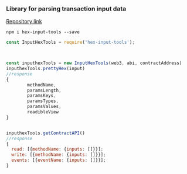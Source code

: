 ### Library for parsing transaction input data
[Repository link](https://github.com/Misir8/input-parse-tools)
```npm 
npm i hex-input-tools --save
```
```javascript
const InputHexTools = require('hex-input-tools');



const inputhexTools = new InputHexTools(web3, abi, contractAddress)
inputhexTools.prettyHex(input)
//response 
{
        methodName,
        paramsLength,
        paramsKeys,
        paramsTypes,
        paramsValues,
        readibleView
}


inputhexTools.getContractAPI()
//response
{
  read: [{methodName: {inputs: []}}];
  write: [{methodName: {inputs: []}}];
  events: [{eventName: {inputs: []}}];
}
```